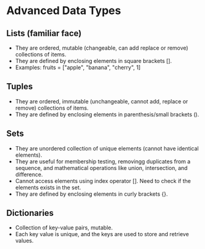 # Advanced Data Types

## Lists (familiar face)
- They are ordered, mutable (changeable, can add replace or remove) collections of items.
- They are defined by enclosing elements in square brackets [].
- Examples: fruits = ["apple", "banana", "cherry", 1]

## Tuples
- They are ordered, immutable (unchangeable, cannot add, replace or remove) collections of items.
- They are defined by enclosing elements in parenthesis/small brackets ().

## Sets
- They are unordered collection of unique elements (cannot have identical elements).
- They are useful for membership testing, removingg duplicates from a sequence, and mathematical operations like union, intersection, and difference.
- Cannot access elements using index operator []. Need to check if the elements exists in the set.
- They are defined by enclosing elements in curly brackets {}.

## Dictionaries
- Collection of key-value pairs, mutable.
- Each key value is unique, and the keys are used to store and retrieve values.